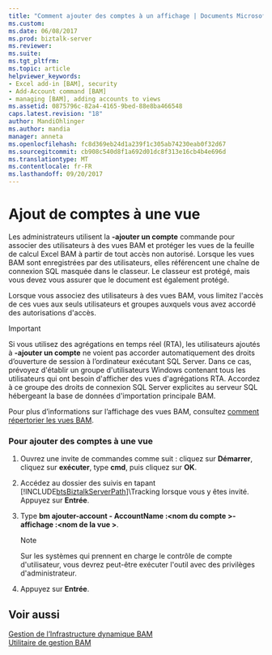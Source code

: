 ```yaml
---
title: "Comment ajouter des comptes à un affichage | Documents Microsoft"
ms.custom: 
ms.date: 06/08/2017
ms.prod: biztalk-server
ms.reviewer: 
ms.suite: 
ms.tgt_pltfrm: 
ms.topic: article
helpviewer_keywords:
- Excel add-in [BAM], security
- Add-Account command [BAM]
- managing [BAM], adding accounts to views
ms.assetid: 0875796c-82a4-4165-9bed-88e8ba466548
caps.latest.revision: "18"
author: MandiOhlinger
ms.author: mandia
manager: anneta
ms.openlocfilehash: fc8d369eb24d1a239f1c305ab74230eab0f32d67
ms.sourcegitcommit: cb908c540d8f1a692d01dc8f313e16cb4b4e696d
ms.translationtype: MT
ms.contentlocale: fr-FR
ms.lasthandoff: 09/20/2017
---
```

# <a name="how-to-add-accounts-to-a-view"></a>Ajout de comptes à une vue
Les administrateurs utilisent la **-ajouter un compte** commande pour associer des utilisateurs à des vues BAM et protéger les vues de la feuille de calcul Excel BAM à partir de tout accès non autorisé. Lorsque les vues BAM sont enregistrées par des utilisateurs, elles référencent une chaîne de connexion SQL masquée dans le classeur. Le classeur est protégé, mais vous devez vous assurer que le document est également protégé.  
  
 Lorsque vous associez des utilisateurs à des vues BAM, vous limitez l'accès de ces vues aux seuls utilisateurs et groupes auxquels vous avez accordé des autorisations d'accès.  
  
> [!IMPORTANT]
>  Si vous utilisez des agrégations en temps réel (RTA), les utilisateurs ajoutés à **-ajouter un compte** ne voient pas accorder automatiquement des droits d’ouverture de session à l’ordinateur exécutant SQL Server. Dans ce cas, prévoyez d'établir un groupe d'utilisateurs Windows contenant tous les utilisateurs qui ont besoin d'afficher des vues d'agrégations RTA. Accordez à ce groupe des droits de connexion SQL Server explicites au serveur SQL hébergeant la base de données d'importation principale BAM.  
  
 Pour plus d’informations sur l’affichage des vues BAM, consultez [comment répertorier les vues BAM](../core/how-to-list-bam-views.md).  
  
### <a name="to-add-an-account-to-a-view"></a>Pour ajouter des comptes à une vue  
  
1.  Ouvrez une invite de commandes comme suit : cliquez sur **Démarrer**, cliquez sur **exécuter**, type **cmd**, puis cliquez sur **OK**.  
  
2.  Accédez au dossier des suivis en tapant [!INCLUDE[btsBiztalkServerPath](../includes/btsbiztalkserverpath-md.md)]\Tracking lorsque vous y êtes invité. Appuyez sur **Entrée**.  
  
3.  Type **bm ajouter-account - AccountName :\<nom du compte >-affichage :\<nom de la vue >**.  
  
    > [!NOTE]
    >  Sur les systèmes qui prennent en charge le contrôle de compte d'utilisateur, vous devrez peut-être exécuter l'outil avec des privilèges d'administrateur.  
  
4.  Appuyez sur **Entrée**.  
  
## <a name="see-also"></a>Voir aussi  
 [Gestion de l’Infrastructure dynamique BAM](../core/managing-the-bam-dynamic-infrastructure.md)   
 [Utilitaire de gestion BAM](../core/bam-management-utility.md)